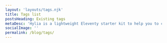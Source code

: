 ```yaml
---
layout: 'layouts/tags.njk'
title: Tags list
postsHeading: Existing tags
metaDesc: 'Hylia is a lightweight Eleventy starter kit to help you to create your own blog or personal website.'
socialImage: ''
permalink: /blog/tags/
---
```

